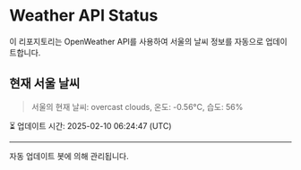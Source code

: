 
# Weather API Status

이 리포지토리는 OpenWeather API를 사용하여 서울의 날씨 정보를 자동으로 업데이트합니다.

## 현재 서울 날씨
> 서울의 현재 날씨: overcast clouds, 온도: -0.56°C, 습도: 56%

⏳ 업데이트 시간: 2025-02-10 06:24:47 (UTC)

---
자동 업데이트 봇에 의해 관리됩니다.
